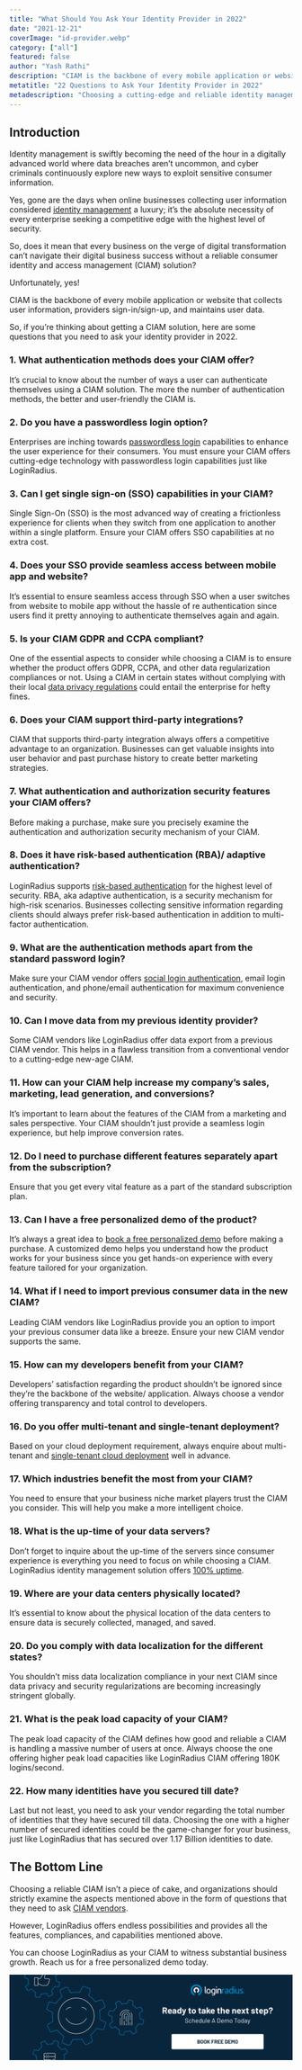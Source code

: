 ```yaml
---
title: "What Should You Ask Your Identity Provider in 2022"
date: "2021-12-21"
coverImage: "id-provider.webp"
category: ["all"]
featured: false
author: "Yash Rathi"
description: "CIAM is the backbone of every mobile application or website that collects user information. So, if you’re thinking about getting a CIAM solution, here are some questions that you need to ask your identity provider in 2022."
metatitle: "22 Questions to Ask Your Identity Provider in 2022"
metadescription: "Choosing a cutting-edge and reliable identity management solution is quite challenging. Here are 22 questions that you must ask before finalizing one."
---
```


## Introduction

Identity management is swiftly becoming the need of the hour in a digitally advanced world where data breaches aren’t uncommon, and cyber criminals continuously explore new ways to exploit sensitive consumer information. 

Yes, gone are the days when online businesses collecting user information considered [identity management](https://www.loginradius.com/blog/identity/what-is-iam/) a luxury; it’s the absolute necessity of every enterprise seeking a competitive edge with the highest level of security. 

So, does it mean that every business on the verge of digital transformation can’t navigate their digital business success without a reliable consumer identity and access management (CIAM) solution? 

Unfortunately, yes!

CIAM is the backbone of every mobile application or website that collects user information, providers sign-in/sign-up, and maintains user data. 

So, if you’re thinking about getting a CIAM solution, here are some questions that you need to ask your identity provider in 2022. 


### 1. What authentication methods does your CIAM offer?

It’s crucial to know about the number of ways a user can authenticate themselves using a CIAM solution. The more the number of authentication methods, the better and user-friendly the CIAM is. 


### 2. Do you have a passwordless login option? 

Enterprises are inching towards [passwordless login](https://www.loginradius.com/passwordless-login/) capabilities to enhance the user experience for their consumers. You must ensure your CIAM offers cutting-edge technology with passwordless login capabilities just like LoginRadius. 


### 3. Can I get single sign-on (SSO) capabilities in your CIAM?

Single Sign-On (SSO) is the most advanced way of creating a frictionless experience for clients when they switch from one application to another within a single platform. Ensure your CIAM offers SSO capabilities at no extra cost. 


### 4. Does your SSO provide seamless access between mobile app and website? 

It’s essential to ensure seamless access through SSO when a user switches from website to mobile app without the hassle of re authentication since users find it pretty annoying to authenticate themselves again and again.


### 5. Is your CIAM GDPR and CCPA compliant? 

One of the essential aspects to consider while choosing a CIAM is to ensure whether the product offers GDPR, CCPA, and other data regularization compliances or not. Using a CIAM in certain states without complying with their local [data privacy regulations](https://www.loginradius.com/gdpr-and-privacy/) could entail the enterprise for hefty fines.


### 6. Does your CIAM support third-party integrations? 

CIAM that supports third-party integration always offers a competitive advantage to an organization. Businesses can get valuable insights into user behavior and past purchase history to create better marketing strategies.  


### 7. What authentication and authorization security features your CIAM offers? 

Before making a purchase, make sure you precisely examine the authentication and authorization security mechanism of your CIAM.


### 8. Does it have risk-based authentication (RBA)/ adaptive authentication? 

LoginRadius supports [risk-based authentication](https://www.loginradius.com/blog/identity/risk-based-authentication/) for the highest level of security. RBA, aka adaptive authentication, is a security mechanism for high-risk scenarios. Businesses collecting sensitive information regarding clients should always prefer risk-based authentication in addition to multi-factor authentication.


### 9. What are the authentication methods apart from the standard password login? 

Make sure your CIAM vendor offers [social login authentication](https://www.loginradius.com/social-login/), email login authentication, and phone/email authentication for maximum convenience and security. 


### 10. Can I move data from my previous identity provider? 

Some CIAM vendors like LoginRadius offer data export from a previous CIAM vendor. This helps in a flawless transition from a conventional vendor to a cutting-edge new-age CIAM.


### 11. How can your CIAM help increase my company’s sales, marketing, lead generation, and conversions?  

It’s important to learn about the features of the CIAM from a marketing and sales perspective. Your CIAM shouldn’t just provide a seamless login experience, but help improve conversion rates.  


### 12. Do I need to purchase different features separately apart from the subscription?

Ensure that you get every vital feature as a part of the standard subscription plan. 


### 13. Can I have a free personalized demo of the product? 

It’s always a great idea to [book a free personalized demo](https://www.loginradius.com/contact-us?utm_source=blog&utm_medium=web&utm_campaign=questions-to-ask-your-identity-provider-2022) before making a purchase. A customized demo helps you understand how the product works for your business since you get hands-on experience with every feature tailored for your organization. 


### 14. What if I need to import previous consumer data in the new CIAM?

Leading CIAM vendors like LoginRadius provide you an option to import your previous consumer data like a breeze. Ensure your new CIAM vendor supports the same. 


### 15. How can my developers benefit from your CIAM?

Developers’ satisfaction regarding the product shouldn’t be ignored since they’re the backbone of the website/ application. Always choose a vendor offering transparency and total control to developers. 


### 16. Do you offer multi-tenant and single-tenant deployment?

Based on your cloud deployment requirement, always enquire about multi-tenant and [single-tenant cloud deployment](https://www.loginradius.com/private-cloud/) well in advance. 


### 17. Which industries benefit the most from your CIAM?

You need to ensure that your business niche market players trust the CIAM you consider. This will help you make a more intelligent choice. 


### 18. What is the up-time of your data servers? 

Don’t forget to inquire about the up-time of the servers since consumer experience is everything you need to focus on while choosing a CIAM. LoginRadius identity management solution offers [100% uptime](https://www.loginradius.com/scalability/). 


### 19. Where are your data centers physically located? 

It’s essential to know about the physical location of the data centers to ensure data is securely collected, managed, and saved. 


### 20. Do you comply with data localization for the different states? 

You shouldn’t miss data localization compliance in your next CIAM since data privacy and security regularizations are becoming increasingly stringent globally. 


### 21. What is the peak load capacity of your CIAM?

The peak load capacity of the CIAM defines how good and reliable a CIAM is handling a massive number of users at once. Always choose the one offering higher peak load capacities like LoginRadius CIAM offering 180K logins/second. 


### 22. How many identities have you secured till date? 

Last but not least, you need to ask your vendor regarding the total number of identities that they have secured till data. Choosing the one with a higher number of secured identities could be the game-changer for your business, just like LoginRadius that has secured over 1.17 Billion identities to date. 


## The Bottom Line

Choosing a reliable CIAM isn’t a piece of cake, and organizations should strictly examine the aspects mentioned above in the form of questions that they need to ask [CIAM vendors](https://www.loginradius.com/). 

However, LoginRadius offers endless possibilities and provides all the features, compliances, and capabilities mentioned above. 

You can choose LoginRadius as your CIAM to witness substantial business growth. Reach us for a free personalized demo today.


[![book-a-demo-loginradius](../../assets/book-a-demo-loginradius.webp)](https://www.loginradius.com/contact-us?utm_source=blog&utm_medium=web&utm_campaign=questions-to-ask-your-identity-provider-2022)
